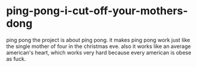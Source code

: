 # ping-pong-i-cut-off-your-mothers-dong
ping pong
the project is about ping pong. it makes ping pong work just like the single mother of four in the christmas eve. also it works like an average american's heart, which works very hard because every american is obese as fuck.
